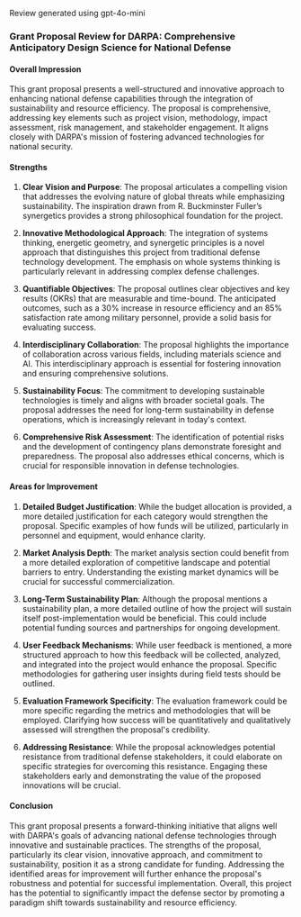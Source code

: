Review generated using gpt-4o-mini

### Grant Proposal Review for DARPA: Comprehensive Anticipatory Design Science for National Defense

#### Overall Impression
This grant proposal presents a well-structured and innovative approach to enhancing national defense capabilities through the integration of sustainability and resource efficiency. The proposal is comprehensive, addressing key elements such as project vision, methodology, impact assessment, risk management, and stakeholder engagement. It aligns closely with DARPA's mission of fostering advanced technologies for national security.

#### Strengths

1. **Clear Vision and Purpose**: The proposal articulates a compelling vision that addresses the evolving nature of global threats while emphasizing sustainability. The inspiration drawn from R. Buckminster Fuller’s synergetics provides a strong philosophical foundation for the project.

2. **Innovative Methodological Approach**: The integration of systems thinking, energetic geometry, and synergetic principles is a novel approach that distinguishes this project from traditional defense technology development. The emphasis on whole systems thinking is particularly relevant in addressing complex defense challenges.

3. **Quantifiable Objectives**: The proposal outlines clear objectives and key results (OKRs) that are measurable and time-bound. The anticipated outcomes, such as a 30% increase in resource efficiency and an 85% satisfaction rate among military personnel, provide a solid basis for evaluating success.

4. **Interdisciplinary Collaboration**: The proposal highlights the importance of collaboration across various fields, including materials science and AI. This interdisciplinary approach is essential for fostering innovation and ensuring comprehensive solutions.

5. **Sustainability Focus**: The commitment to developing sustainable technologies is timely and aligns with broader societal goals. The proposal addresses the need for long-term sustainability in defense operations, which is increasingly relevant in today's context.

6. **Comprehensive Risk Assessment**: The identification of potential risks and the development of contingency plans demonstrate foresight and preparedness. The proposal also addresses ethical concerns, which is crucial for responsible innovation in defense technologies.

#### Areas for Improvement

1. **Detailed Budget Justification**: While the budget allocation is provided, a more detailed justification for each category would strengthen the proposal. Specific examples of how funds will be utilized, particularly in personnel and equipment, would enhance clarity.

2. **Market Analysis Depth**: The market analysis section could benefit from a more detailed exploration of competitive landscape and potential barriers to entry. Understanding the existing market dynamics will be crucial for successful commercialization.

3. **Long-Term Sustainability Plan**: Although the proposal mentions a sustainability plan, a more detailed outline of how the project will sustain itself post-implementation would be beneficial. This could include potential funding sources and partnerships for ongoing development.

4. **User Feedback Mechanisms**: While user feedback is mentioned, a more structured approach to how this feedback will be collected, analyzed, and integrated into the project would enhance the proposal. Specific methodologies for gathering user insights during field tests should be outlined.

5. **Evaluation Framework Specificity**: The evaluation framework could be more specific regarding the metrics and methodologies that will be employed. Clarifying how success will be quantitatively and qualitatively assessed will strengthen the proposal's credibility.

6. **Addressing Resistance**: While the proposal acknowledges potential resistance from traditional defense stakeholders, it could elaborate on specific strategies for overcoming this resistance. Engaging these stakeholders early and demonstrating the value of the proposed innovations will be crucial.

#### Conclusion
This grant proposal presents a forward-thinking initiative that aligns well with DARPA's goals of advancing national defense technologies through innovative and sustainable practices. The strengths of the proposal, particularly its clear vision, innovative approach, and commitment to sustainability, position it as a strong candidate for funding. Addressing the identified areas for improvement will further enhance the proposal's robustness and potential for successful implementation. Overall, this project has the potential to significantly impact the defense sector by promoting a paradigm shift towards sustainability and resource efficiency.